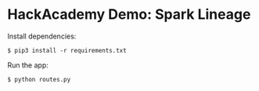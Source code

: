 # HackAcademy Demo: Spark Lineage

Install dependencies:

`$ pip3 install -r requirements.txt`

Run the app:

`$ python routes.py`
